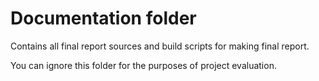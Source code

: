 # Documentation folder
Contains all final report sources and build scripts for making final report.

You can ignore this folder for the purposes of project evaluation.

